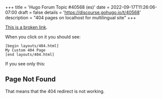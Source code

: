 +++
title = 'Hugo Forum Topic #40568 (es)'
date = 2022-09-17T11:26:06-07:00
draft = false
details = 'https://discourse.gohugo.io/t/40568'
description = "404 pages on localhost for multilingual site"
+++

[This is a broken link](/es/foo).

When you click on it you should see:

```
[begin layouts/404.html]
My Custom 404 Page
[end layouts/404.html]
```

If you see only this:

## Page Not Found

That means that the 404 redirect is not working.
